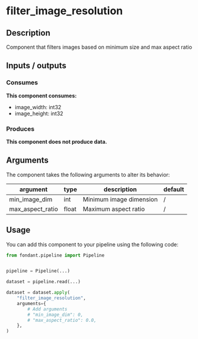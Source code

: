 # filter_image_resolution

<a id="filter_image_resolution#description"></a>
## Description
Component that filters images based on minimum size and max aspect ratio

<a id="filter_image_resolution#inputs_outputs"></a>
## Inputs / outputs 

<a id="filter_image_resolution#consumes"></a>
### Consumes 
**This component consumes:**

- image_width: int32
- image_height: int32




<a id="filter_image_resolution#produces"></a>  
### Produces 


**This component does not produce data.**

<a id="filter_image_resolution#arguments"></a>
## Arguments

The component takes the following arguments to alter its behavior:

| argument | type | description | default |
| -------- | ---- | ----------- | ------- |
| min_image_dim | int | Minimum image dimension | / |
| max_aspect_ratio | float | Maximum aspect ratio | / |

<a id="filter_image_resolution#usage"></a>
## Usage 

You can add this component to your pipeline using the following code:

```python
from fondant.pipeline import Pipeline


pipeline = Pipeline(...)

dataset = pipeline.read(...)

dataset = dataset.apply(
    "filter_image_resolution",
    arguments={
        # Add arguments
        # "min_image_dim": 0,
        # "max_aspect_ratio": 0.0,
    },
)
```

